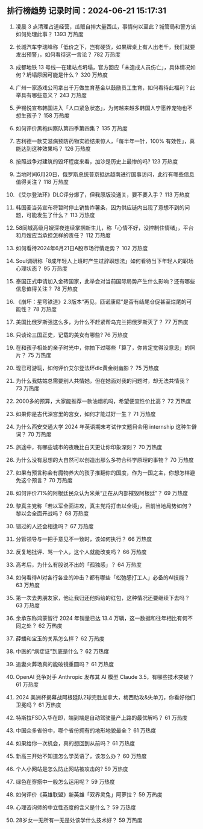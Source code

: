 
## 排行榜趋势 记录时间：2024-06-21 15:17:31
  
  1. 凌晨 3 点清理占道经营，瓜贩自摔大量西瓜，事情何以至此？城管局和警方该如何处理此事？ 1393 万热度
    
  2. 长城汽车李瑞峰称「低价之下，岂有硬货，如果牌桌上有人出老千，我们就要发出预警」，如何看待这一言论？ 782 万热度
    
  3. 成都地铁 13 号线一在建站点坍塌，官方回应「未造成人员伤亡」，具体情况如何？坍塌原因可能是什么？ 320 万热度
    
  4. 广州一家游戏公司拿出千万做生育基金以鼓励员工生育，如何看待此福利？此举具有哪些意义？ 243 万热度
    
  5. 尹锡悦宣布韩国进入「人口紧急状态」，为何越来越多韩国人宁愿养宠物也不想生孩子？ 158 万热度
    
  6. 如何评价黑袍纠察队第四季第四集？ 135 万热度
    
  7. 吉利德一款艾滋病预防药物实验结果惊人，「每半年一针，100% 有效性」，真能达到这种效果吗？ 126 万热度
    
  8. 按照战争对建筑的毁坏程度来看，加沙是历史上最惨的吗? 123 万热度
    
  9. 当地时间6月20日，俄罗斯总统普京抵达越南进行国事访问，此行有哪些信息值得关注？ 118 万热度
    
  10. 《艾尔登法环》DLC评分爆了，但我原版没通关，要不要入手？ 113 万热度
    
  11. 韩国麦当劳宣布将暂时停止销售炸薯条，因为供应链内出现了意想不到的问题，可能发生了什么？ 113 万热度
    
  12. 58同城高级月嫂深夜连续掌掴新生儿，称「心情不好，没控制住情绪」，平台和月嫂应当承担怎样的责任？ 112 万热度
    
  13. 如何看待2024年6月21日A股市场行情走势？ 102 万热度
    
  14. Soul调研称「8成年轻人上班时产生过辞职想法」如何看待当下年轻人的职场心理状态？ 95 万热度
    
  15. 泰国正式申请加入金砖国家，此举会对当前国际局势产生什么影响？还有哪些信息值得关注？ 78 万热度
    
  16. 《崩坏：星穹铁道》2.3版本“再见，匹诺康尼”是否有结尾仓促甚至烂尾的可能性？ 78 万热度
    
  17. 美国比俄罗斯强这么多，为什么不赶紧帮乌克兰把俄罗斯灭了？ 77 万热度
    
  18. 只谈论三国正史，记载的美女有哪些? 76 万热度
    
  19. 在和孩子相处的亲子时光中，你拍下过哪些「算了，你肯定觉得没意思」的照片？ 75 万热度
    
  20. 现已可游玩，如何评价艾尔登法环dlc黄金树幽影？ 75 万热度
    
  21. 为什么我姑姑总需要别人共情她，但在她面对我的问题时，却无法共情我？ 73 万热度
    
  22. 2000多的预算，大家能推荐一款油烟机吗，希望便宜性价比高？ 72 万热度
    
  23. 如果你是古代深宫里的宫女，如何才能过好一生？ 71 万热度
    
  24. 为什么西安交通大学 2024 年英语期末考试作文题目会用 internship 这种生僻词？ 70 万热度
    
  25. 旅途中，有哪些城市的夜晚比白天更让你印象深刻？ 70 万热度
    
  26. 为什么没有思想的大自然可以创造出那么多符合科学原理的事物？ 70 万热度
    
  27. 如果有预言称会有魔物养大的孩子推翻你的国度，作为一国之主，你想怎样避免这个预言？ 70 万热度
    
  28. 如何评价71%的阿根廷民众认为米莱“正在从内部摧毁阿根廷”？ 69 万热度
    
  29. 黎真主党称「若以军全面进攻，真主党将打击以全境」，目前当地局势如何？黎以会全面开战吗？ 68 万热度
    
  30. 错过的人还会相逢吗？ 67 万热度
    
  31. 分管领导与一把手意见不一致时，该如何执行？ 66 万热度
    
  32. 反复地批评、骂一个人，这个人就能改变吗？ 66 万热度
    
  33. 高考后，为什么有股说不出的「孤独感」？ 64 万热度
    
  34. 如何看待AI对各行各业的冲击？都有哪些「松弛感打工人」必备的AI技能？ 63 万热度
    
  35. 第一次去男朋友家，他让我归还他妈给的红包，这种情况还要继续下去吗？ 63 万热度
    
  36. 余承东称鸿蒙智行 2024 年销量已达 13.4 万辆，这一数据和往年相比有何不同之处？ 62 万热度
    
  37. 薛蟠和宝玉的关系怎么样？ 62 万热度
    
  38. 中医的“病症证”到底是什么？ 62 万热度
    
  39. 追妻火葬场真的能破镜重圆吗？ 61 万热度
    
  40. OpenAI 竞争对手 Anthropic 发布其 AI 模型 Claude 3.5，有哪些技术突破？ 61 万热度
    
  41. 2024 美洲杯揭幕战阿根廷队2球完胜加拿大，梅西助攻&失单刀，你看好他们卫冕吗？ 61 万热度
    
  42. 特斯拉FSD入华在即，端到端是自动驾驶量产上路的最优解吗？ 61 万热度
    
  43. 中国众多省份中，哪个省份拥有的地形地貌最全？ 61 万热度
    
  44. 如果给你一次机会，真的想回到从前吗？ 61 万热度
    
  45. 新高三开始不知道怎么学英语了，该怎么办？ 60 万热度
    
  46. 个人小网站是怎么防止网站被攻击的? 59 万热度
    
  47. 绿色在穿搭中一般怎么运用呢？ 59 万热度
    
  48. 如何评价《英雄联盟》新英雄「双界灵兔」阿萝拉？ 59 万热度
    
  49. 心理咨询师的中立性态度的含义是什么？ 59 万热度
    
  50. 28岁女一无所有一无是处该学什么技术好？ 59 万热度
    